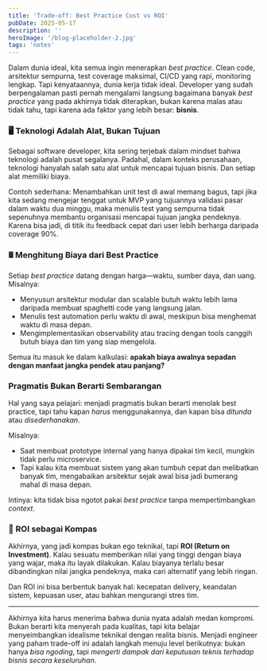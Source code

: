 ```yaml
---
title: 'Trade-off: Best Practice Cost vs ROI'
pubDate: 2025-05-17
description: ''
heroImage: '/blog-placeholder-2.jpg'
tags: 'notes'
---
```


Dalam dunia ideal, kita semua ingin menerapkan *best practice*. Clean code, arsitektur sempurna, test coverage maksimal, CI/CD yang rapi, monitoring lengkap. Tapi kenyataannya, dunia kerja tidak ideal. Developer yang sudah berpengalaman pasti pernah mengalami langsung bagaimana banyak *best practice* yang pada akhirnya tidak diterapkan, bukan karena malas atau tidak tahu, tapi karena ada faktor yang lebih besar: **bisnis**.

### 🖥️ Teknologi Adalah Alat, Bukan Tujuan

Sebagai software developer, kita sering terjebak dalam mindset bahwa teknologi adalah pusat segalanya. Padahal, dalam konteks perusahaan, teknologi hanyalah salah satu alat untuk mencapai tujuan bisnis. Dan setiap alat memiliki biaya.

Contoh sederhana: Menambahkan unit test di awal memang bagus, tapi jika kita sedang mengejar tenggat untuk MVP yang tujuannya validasi pasar dalam waktu dua minggu, maka menulis test yang sempurna tidak sepenuhnya membantu organisasi mencapai tujuan jangka pendeknya. Karena bisa jadi, di titik itu feedback cepat dari user lebih berharga daripada coverage 90%.

### 🖩 Menghitung Biaya dari Best Practice

Setiap *best practice* datang dengan harga—waktu, sumber daya, dan uang. Misalnya:

* Menyusun arsitektur modular dan scalable butuh waktu lebih lama daripada membuat spaghetti code yang langsung jalan.
* Menulis test automation perlu waktu di awal, meskipun bisa menghemat waktu di masa depan.
* Mengimplementasikan observability atau tracing dengan tools canggih butuh biaya dan tim yang siap mengelola.

Semua itu masuk ke dalam kalkulasi: **apakah biaya awalnya sepadan dengan manfaat jangka pendek atau panjang?**

### Pragmatis Bukan Berarti Sembarangan

Hal yang saya pelajari: menjadi pragmatis bukan berarti menolak best practice, tapi tahu kapan *harus* menggunakannya, dan kapan bisa *ditunda* atau *disederhanakan*.

Misalnya:

* Saat membuat prototype internal yang hanya dipakai tim kecil, mungkin tidak perlu microservice.
* Tapi kalau kita membuat sistem yang akan tumbuh cepat dan melibatkan banyak tim, mengabaikan arsitektur sejak awal bisa jadi bumerang mahal di masa depan.

Intinya: kita tidak bisa ngotot pakai *best practice* tanpa mempertimbangkan *context*.

### 🧭 ROI sebagai Kompas

Akhirnya, yang jadi kompas bukan ego teknikal, tapi **ROI (Return on Investment)**. Kalau sesuatu memberikan nilai yang tinggi dengan biaya yang wajar, maka itu layak dilakukan. Kalau biayanya terlalu besar dibandingkan nilai jangka pendeknya, maka cari alternatif yang lebih ringan.

Dan ROI ini bisa berbentuk banyak hal: kecepatan delivery, keandalan sistem, kepuasan user, atau bahkan mengurangi stres tim.

---

Akhirnya kita harus menerima bahwa dunia nyata adalah medan kompromi. Bukan berarti kita menyerah pada kualitas, tapi kita belajar menyeimbangkan idealisme teknikal dengan realita bisnis. Menjadi engineer yang paham trade-off ini adalah langkah menuju level berikutnya: bukan hanya *bisa ngoding*, tapi *mengerti dampak dari keputusan teknis terhadap bisnis secara keseluruhan*.

